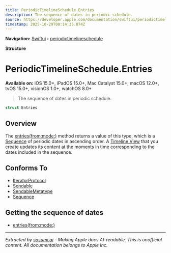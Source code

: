 ```yaml
---
title: PeriodicTimelineSchedule.Entries
description: The sequence of dates in periodic schedule.
source: https://developer.apple.com/documentation/swiftui/periodictimelineschedule/entries
timestamp: 2025-10-29T00:14:35.874Z
---
```


**Navigation:** [Swiftui](/documentation/swiftui) › [periodictimelineschedule](/documentation/swiftui/periodictimelineschedule)

**Structure**

# PeriodicTimelineSchedule.Entries

**Available on:** iOS 15.0+, iPadOS 15.0+, Mac Catalyst 15.0+, macOS 12.0+, tvOS 15.0+, visionOS 1.0+, watchOS 8.0+

> The sequence of dates in periodic schedule.

```swift
struct Entries
```

## Overview

The [entries(from:mode:)](/documentation/swiftui/periodictimelineschedule/entries(from:mode:)) method returns a value of this type, which is a [Sequence](/documentation/Swift/Sequence) of periodic dates in ascending order. A [Timeline View](/documentation/swiftui/timelineview) that you create updates its content at the moments in time corresponding to the dates included in the sequence.

## Conforms To

- [IteratorProtocol](/documentation/Swift/IteratorProtocol)
- [Sendable](/documentation/Swift/Sendable)
- [SendableMetatype](/documentation/Swift/SendableMetatype)
- [Sequence](/documentation/Swift/Sequence)

## Getting the sequence of dates

- [entries(from:mode:)](/documentation/swiftui/periodictimelineschedule/entries(from:mode:))

---

*Extracted by [sosumi.ai](https://sosumi.ai) - Making Apple docs AI-readable.*
*This is unofficial content. All documentation belongs to Apple Inc.*
